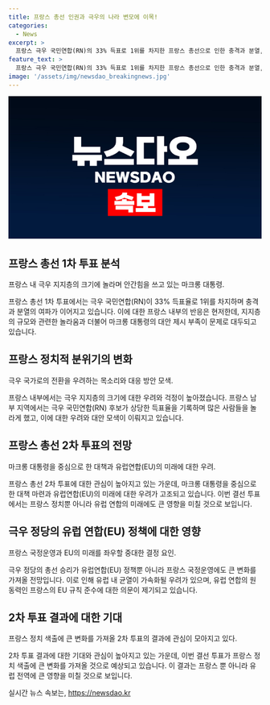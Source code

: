 ```yaml
---
title: 프랑스 총선 인권과 극우의 나라 변모에 이목!
categories:
  - News
excerpt: >
  프랑스 극우 국민연합(RN)의 33% 득표로 1위를 차지한 프랑스 총선으로 인한 충격과 분열, 마크롱 대통령의 뾰족한 대안 부재로 인한 혼란, 그리고 프랑스 내부에서 드러난 극우 지지층의 규모에 대한 놀람 등이 현재 프랑스 정치와 EU 정책에 미칠 변화에 대한 우려를 놓고 관심이 쏠리고 있다. 또한, 2차 투표에서의 결과가 EU 질서와 프랑스 정치에 큰 변화를 가져올 것으로 우려되며, 마크롱 대통령을 중심으로 한 범여권과 좌파의 연대인 공화국 전선 활성화 등이 고심되고 있다. 2차 투표 결과에 따라 프랑스 정치와 EU의 미래가 크게 좌우될 전망이다.
feature_text: >
  프랑스 극우 국민연합(RN)의 33% 득표로 1위를 차지한 프랑스 총선으로 인한 충격과 분열, 마크롱 대통령의 뾰족한 대안 부재로 인한 혼란, 그리고 프랑스 내부에서 드러난 극우 지지층의 규모에 대한 놀람 등이 현재 프랑스 정치와 EU 정책에 미칠 변화에 대한 우려를 놓고 관심이 쏠리고 있다. 또한, 2차 투표에서의 결과가 EU 질서와 프랑스 정치에 큰 변화를 가져올 것으로 우려되며, 마크롱 대통령을 중심으로 한 범여권과 좌파의 연대인 공화국 전선 활성화 등이 고심되고 있다. 2차 투표 결과에 따라 프랑스 정치와 EU의 미래가 크게 좌우될 전망이다.
image: '/assets/img/newsdao_breakingnews.jpg'
---
```


<p><img src="/assets/img/newsdao_breakingnews.jpg" alt="firstkoreanews 속보" /></p>

<h2 data-ke-size="size26">프랑스 총선 1차 투표 분석</h2>

<p data-ke-size="size16">프랑스 내 극우 지지층의 크기에 놀라며 안간힘을 쓰고 있는 마크롱 대통령.</p>

<p>프랑스 총선 1차 투표에서는 극우 국민연합(RN)이 33% 득표율로 1위를 차지하며 충격과 분열의 여파가 이어지고 있습니다. 이에 대한 프랑스 내부의 반응은 현저한데, 지지층의 규모와 관련한 놀라움과 더불어 마크롱 대통령의 대안 제시 부족이 문제로 대두되고 있습니다.</p>

<h2 data-ke-size="size26">프랑스 정치적 분위기의 변화</h2>

<p data-ke-size="size16">극우 국가로의 전환을 우려하는 목소리와 대응 방안 모색.</p>

<p>프랑스 내부에서는 극우 지지층의 크기에 대한 우려와 걱정이 높아졌습니다. 프랑스 남부 지역에서는 극우 국민연합(RN) 후보가 상당한 득표율을 기록하며 많은 사람들을 놀라게 했고, 이에 대한 우려와 대안 모색이 이뤄지고 있습니다.</p>

<h2 data-ke-size="size26">프랑스 총선 2차 투표의 전망</h2>

<p data-ke-size="size16">마크롱 대통령을 중심으로 한 대책과 유럽연합(EU)의 미래에 대한 우려.</p>

<p>프랑스 총선 2차 투표에 대한 관심이 높아지고 있는 가운데, 마크롱 대통령을 중심으로 한 대책 마련과 유럽연합(EU)의 미래에 대한 우려가 고조되고 있습니다. 이번 결선 투표에서는 프랑스 정치뿐 아니라 유럽 연합의 미래에도 큰 영향을 미칠 것으로 보입니다.</p>

<h2 data-ke-size="size26">극우 정당의 유럽 연합(EU) 정책에 대한 영향</h2>

<p data-ke-size="size16">프랑스 국정운영과 EU의 미래를 좌우할 중대한 결정 요인.</p>

<p>극우 정당의 총선 승리가 유럽연합(EU) 정책뿐 아니라 프랑스 국정운영에도 큰 변화를 가져올 전망입니다. 이로 인해 유럽 내 균열이 가속화될 우려가 있으며, 유럽 연합의 원동력인 프랑스의 EU 규칙 준수에 대한 의문이 제기되고 있습니다.</p>

<h2 data-ke-size="size26">2차 투표 결과에 대한 기대</h2>

<p data-ke-size="size16">프랑스 정치 색출에 큰 변화를 가져올 2차 투표의 결과에 관심이 모아지고 있다.</p>

<p>2차 투표 결과에 대한 기대와 관심이 높아지고 있는 가운데, 이번 결선 투표가 프랑스 정치 색출에 큰 변화를 가져올 것으로 예상되고 있습니다. 이 결과는 프랑스 뿐 아니라 유럽 전역에 큰 영향을 미칠 것으로 보입니다.</p>
실시간 뉴스 속보는, <a href="https://newsdao.kr" rel="dofollow">https://newsdao.kr</a>


